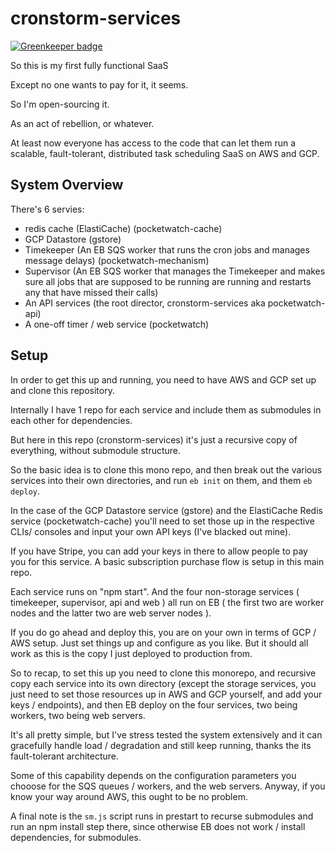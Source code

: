# cronstorm-services

[![Greenkeeper badge](https://badges.greenkeeper.io/bongani-m/cronstorm-opensource.svg)](https://greenkeeper.io/)

So this is my first fully functional SaaS

Except no one wants to pay for it, it seems.

So I'm open-sourcing it. 

As an act of rebellion, or whatever.

At least now everyone has access to the code that can let them run a scalable, fault-tolerant, 
distributed task scheduling SaaS on AWS and GCP.

## System Overview

There's 6 servies:
- redis cache (ElastiCache) (pocketwatch-cache)
- GCP Datastore (gstore)
- Timekeeper (An EB SQS worker that runs the cron jobs and manages message delays) (pocketwatch-mechanism)
- Supervisor (An EB SQS worker that manages the Timekeeper and makes sure all jobs that are supposed to be running are running and restarts any that have missed their calls)
- An API services (the root director, cronstorm-services aka pocketwatch-api)
- A one-off timer / web service (pocketwatch)

## Setup

In order to get this up and running, you need to have AWS and GCP set up and clone this repository.

Internally I have 1 repo for each service and include them as submodules in each other for dependencies. 

But here in this repo (cronstorm-services) it's just a recursive copy of everything, without submodule structure.

So the basic idea is to clone this mono repo, and then break out the various services into their own directories, and run `eb init` on them, and them `eb deploy`. 

In the case of the GCP Datastore service (gstore) and the ElastiCache Redis service (pocketwatch-cache) you'll need to set those up in the respective CLIs/ consoles and input your own API keys (I've blacked out mine).

If you have Stripe, you can add your keys in there to allow people to pay you for this service. A basic subscription purchase flow is setup in this main repo. 

Each service runs on "npm start". And the four non-storage services ( timekeeper, supervisor, api and web ) all run on EB ( the first two are worker nodes and the latter two are web server nodes ).

If you do go ahead and deploy this, you are on your own in terms of GCP / AWS setup. Just set things up and configure as you like. But it should all work as this is the copy I just deployed to production from. 

So to recap, to set this up you need to clone this monorepo, and recursive copy each service into its own directory (except the storage services, you just need to set those resources up in AWS and GCP yourself, and add your keys / endpoints), and then EB deploy on the four services, two being workers, two being web servers.

It's all pretty simple, but I've stress tested the system extensively and it can gracefully handle load / degradation and still keep running, thanks the its fault-tolerant architecture.

Some of this capability depends on the configuration parameters you chooose for the SQS queues / workers, and the web servers. Anyway, if you know your way around AWS, this ought to be no problem.

A final note is the `sm.js` script runs in prestart to recurse submodules and run an npm install step there, since otherwise EB does not work / install dependencies, for submodules.

